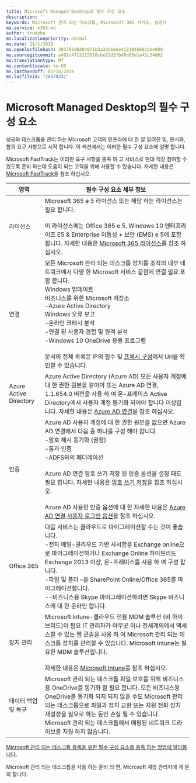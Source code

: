 ```yaml
---
title: Microsoft Managed Desktop의 필수 구성 요소
description: ''
keywords: Microsoft 관리 되는 데스크톱, Microsoft 365 서비스, 설명서
ms.service: m365-md
author: trudyha
ms.localizationpriority: normal
ms.date: 11/1/2018
ms.openlocfilehash: 303765d6804071b3a3de18ee412304566cbbe089
ms.sourcegitcommit: e491c4713115610cbe13d2fbd0d65e1a41c34d62
ms.translationtype: MT
ms.contentlocale: ko-KR
ms.lasthandoff: 01/16/2019
ms.locfileid: "26870231"
---
```

# <a name="prerequisites-for-microsoft-managed-desktop"></a>Microsoft Managed Desktop의 필수 구성 요소

<!--This topic is the target for a "Learn more" link in the Admin Portal (aka.ms/prereq-azure); do not delete.-->
<!--from Prerequisites -->

성공와 데스크톱을 관리 하는 Microsoft 고객의 인프라에 대 한 잘 알려진 및, 문서화, 합의 요구 사항으로 시작 합니다. 이 섹션에서는 이러한 필수 구성 요소에 설명 합니다. 

Microsoft FastTrack는 이러한 요구 사항을 충족 하 고 서비스로 현대 직장 참여할 수 있도록 준비 하는데 도움이 되는 고객을 위해 사용할 수 있습니다. 자세한 내용은 [Microsoft FastTrack](https://fasttrack.microsoft.com/about)을 참조 하십시오. 

영역 | 필수 구성 요소 세부 정보
--- | ---
라이선스 | Microsoft 365 e 5 라이선스 또는 해당 하는 라이선스는 필요 합니다.<br><br>이 라이선스에는 Office 365 e 5, Windows 10 엔터프라이즈 E5 & Enterprise 이동성 + 보안 (EMS) e 5에 포함 합니다. 자세한 내용은 [Microsoft 365 라이선스](https://www.microsoft.com/microsoft-365/compare-all-microsoft-365-plans)를 참조 하십시오.
연결 |  모든 Microsoft 관리 되는 데스크톱 장치를 조직의 내부 네트워크에서 다양 한 Microsoft 서비스 끝점에 연결 필요 포함 합니다.<br>Windows 업데이트<br>비즈니스를 위한 Microsoft 저장소<br>-Azure Active Directory<br>Windows 오류 보고<br>-온라인 크래시 분석<br>-연결 된 사용자 경험 및 원격 분석<br>-Windows 10 OneDrive 응용 프로그램<br><br>문서의 전체 목록은 IP의 필수 및 [프록시 구성](../get-ready/network.md)에서 Url을 확인할 수 있습니다. 
Azure Active Directory |    Azure Active Directory (Azure AD) 모든 사용자 계정에 대 한 권한 원본을 같아야 또는 Azure AD 연결, 1.1.654.0 버전을 사용 하 여 온-프레미스 Active Directory에서 사용자 계정 동기화 되어야 합니다 이상입니다. 자세한 내용은 [Azure AD 연결](https://docs.microsoft.com/azure/active-directory/connect/active-directory-aadconnect)을 참조 하십시오.
인증 |    Azure AD 사용자 계정에 대 한 권한 원본을 없으면 Azure AD 연결에서 다음 중 하나를 구성 해야 합니다.<br>-암호 해시 동기화 (권장)<br>-통과 인증<br>-ADFS와의 페더레이션<br><br>Azure AD 연결 암호 쓰기 저장 된 인증 옵션을 설정 때도 필요 합니다. 자세한 내용은 [암호 쓰기 저장](https://docs.microsoft.com/azure/active-directory/authentication/howto-sspr-writeback)을 참조 하십시오.<br><br>Azure AD 사용한 인증 옵션에 대 한 자세한 내용은 [Azure AD 연결 사용자 로그인 옵션](https://docs.microsoft.com/azure/active-directory/connect/active-directory-aadconnect-user-signin)을 참조 하십시오.
Office 365 |    다음 서비스는 클라우드로 마이그레이션할 수는 것이 좋습니다.<br>-전자 메일-클라우드 기반 사서함을 Exchange online으로 마이그레이션하거나 Exchange Online 하이브리드 Exchange 2013 이상, 온-프레미스를 사용 하 여 구성 합니다.<br>-파일 및 폴더 –을 SharePoint Online/Office 365를 마이그레이션합니다.<br>--비즈니스용 Skype 마이그레이션하려면 Skype 비즈니스에 대 한 온라인 합니다.
장치 관리 | Microsoft Intune-클라우드 전용 MDM 솔루션 (비 하이브리드)이 필요 IT 관리자가 아무곳 이나 전세계의에서 액세스할 수 있는 웹 콘솔을 사용 하 여 Microsoft 관리 되는 데스크톱 장치를 관리할 수 있습니다. Microsoft Intune는 필요한 MDM 솔루션입니다.<br><br>자세한 내용은 [Microsoft Intune](https://www.microsoft.com/cloud-platform/microsoft-intune)를 참조 하십시오. 
데이터 백업 및 복구 | Microsoft 관리 되는 데스크톱 파일 보호를 위해 비즈니스용 OneDrive를 동기화 할 필요 합니다. 모든 비즈니스용 OneDrive를 동기화 되지 되지 않을 수도 Microsoft 관리 되는 데스크톱으로 파일과 장치 교환 또는 지원 전화 장치 재설정을 필요로 하는 동안 손실 될 수 있습니다. Microsoft 관리 되는 데스크톱에서 매핑된 네트워크 드라이브를 지원 하지 않습니다.  

[Microsoft 관리 되는 데스크톱 등록을 위한 필수 구성 요소를 충족 하는 방법에 알아봅니다.](../get-ready/index.md)

Microsoft 관리 되는 데스크톱을 사용 하는 준비 되 면, Microsoft 계정 관리자에 게 문의 합니다. 
